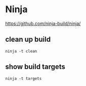# Ninja

https://github.com/ninja-build/ninja/

## clean up build

```
ninja -t clean
```

## show build targets

```
ninja -t targets
```
